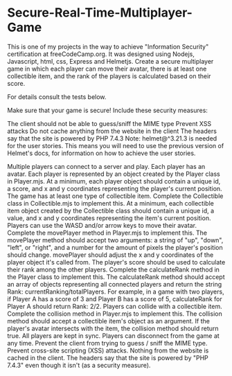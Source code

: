 # Secure-Real-Time-Multiplayer-Game

This is one of my projects in the way to achieve "Information Security" certification at freeCodeCamp.org. It was designed using Nodejs, Javascript, html, css, Express and Helmetjs.
Create a secure multiplayer game in which each player can move their avatar, there is at least one collectible item, and the rank of the players is calculated based on their score.

For details consult the tests below.

Make sure that your game is secure! Include these security measures:

The client should not be able to guess/sniff the MIME type
Prevent XSS attacks
Do not cache anything from the website in the client
The headers say that the site is powered by PHP 7.4.3
Note: helmet@^3.21.3 is needed for the user stories. This means you will need to use the previous version of Helmet's docs, for information on how to achieve the user stories.

Multiple players can connect to a server and play.
Each player has an avatar.
Each player is represented by an object created by the Player class in Player.mjs.
At a minimum, each player object should contain a unique id, a score, and x and y coordinates representing the player's current position.
The game has at least one type of collectible item. Complete the Collectible class in Collectible.mjs to implement this.
At a minimum, each collectible item object created by the Collectible class should contain a unique id, a value, and x and y coordinates representing the item's current position.
Players can use the WASD and/or arrow keys to move their avatar. Complete the movePlayer method in Player.mjs to implement this.
The movePlayer method should accept two arguments: a string of "up", "down", "left", or "right", and a number for the amount of pixels the player's position should change. movePlayer should adjust the x and y coordinates of the player object it's called from.
The player's score should be used to calculate their rank among the other players. Complete the calculateRank method in the Player class to implement this.
The calculateRank method should accept an array of objects representing all connected players and return the string Rank: currentRanking/totalPlayers. For example, in a game with two players, if Player A has a score of 3 and Player B has a score of 5, calculateRank for Player A should return Rank: 2/2.
Players can collide with a collectible item. Complete the collision method in Player.mjs to implement this.
The collision method should accept a collectible item's object as an argument. If the player's avatar intersects with the item, the collision method should return true.
All players are kept in sync.
Players can disconnect from the game at any time.
Prevent the client from trying to guess / sniff the MIME type.
Prevent cross-site scripting (XSS) attacks.
Nothing from the website is cached in the client.
The headers say that the site is powered by "PHP 7.4.3" even though it isn't (as a security measure).

